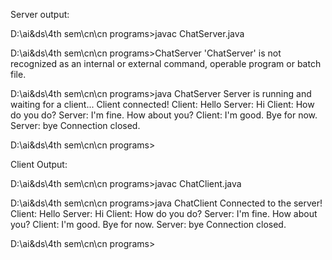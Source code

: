 Server output:

D:\ai&ds\4th sem\cn\cn programs>javac ChatServer.java

D:\ai&ds\4th sem\cn\cn programs>ChatServer
'ChatServer' is not recognized as an internal or external command,
operable program or batch file.

D:\ai&ds\4th sem\cn\cn programs>java ChatServer
Server is running and waiting for a client...
Client connected!
Client: Hello
Server: Hi
Client: How do you do?
Server: I'm fine. How about you?
Client: I'm good. Bye for now.
Server: bye
Connection closed.

D:\ai&ds\4th sem\cn\cn programs>

Client Output:

D:\ai&ds\4th sem\cn\cn programs>javac ChatClient.java

D:\ai&ds\4th sem\cn\cn programs>java ChatClient
Connected to the server!
Client: Hello
Server: Hi
Client: How do you do?
Server: I'm fine. How about you?
Client: I'm good. Bye for now.
Server: bye
Connection closed.

D:\ai&ds\4th sem\cn\cn programs>
